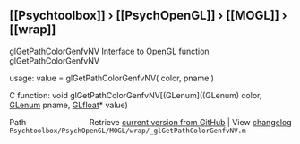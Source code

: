 ## [[Psychtoolbox]] &#8250; [[PsychOpenGL]] &#8250; [[MOGL]] &#8250; [[wrap]]

glGetPathColorGenfvNV  Interface to [OpenGL](OpenGL) function glGetPathColorGenfvNV  
  
usage:  value = glGetPathColorGenfvNV( color, pname )  
  
C function:  void glGetPathColorGenfvNV[(GLenum]((GLenum) color, [GLenum](GLenum) pname, [GLfloat](GLfloat)\* value)  




<div class="code_header" style="text-align:right;">
  <span style="float:left;">Path&nbsp;&nbsp;</span> <span class="counter">Retrieve <a href=
  "https://raw.github.com/Psychtoolbox-3/Psychtoolbox-3/beta/Psychtoolbox/PsychOpenGL/MOGL/wrap/_glGetPathColorGenfvNV.m">current version from GitHub</a> | View <a href=
  "https://github.com/Psychtoolbox-3/Psychtoolbox-3/commits/beta/Psychtoolbox/PsychOpenGL/MOGL/wrap/_glGetPathColorGenfvNV.m">changelog</a></span>
</div>
<div class="code">
  <code>Psychtoolbox/PsychOpenGL/MOGL/wrap/_glGetPathColorGenfvNV.m</code>
</div>

